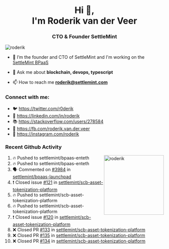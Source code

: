 <h1 align="center">Hi 👋,<br/> I'm Roderik van der Veer</h1>
<h3 align="center">CTO & Founder SettleMint</h3>

<p align="left"> <img src="https://komarev.com/ghpvc/?username=roderik" alt="roderik" /> </p>

- 🔭 I’m the founder and CTO of SettleMint and I'm working on the [SettleMint BPaaS](https://settlemint.com)

- 💬 Ask me about **blockchain, devops, typescript**

- 📫 How to reach me **roderik@settlemint.com**



### Connect with me:

- 🐦 https://twitter.com/r0derik
- 🏢 https://linkedin.com/in/roderik
- 📚 https://stackoverflow.com/users/278584
- 🙊 https://fb.com/roderik.van.der.veer
- 📸 https://instagram.com/roderik

### Recent Github Activity
<img src="https://github-readme-stats.vercel.app/api?username=roderik&show_icons=true&count_private=true" alt="roderik" align="right" height="190" />

<!--START_SECTION:activity-->
1. 🔥 Pushed to settlemint/bpaas-enteth
2. 🔥 Pushed to settlemint/bpaas-enteth
3. 🗣 Commented on [#3984](https://github.com/settlemint/bpaas-launchpad/issues/3984) in [settlemint/bpaas-launchpad](https://github.com/settlemint/bpaas-launchpad)
4. ❗️ Closed issue [#121](https://github.com/settlemint/scb-asset-tokenization-platform/issues/121) in [settlemint/scb-asset-tokenization-platform](https://github.com/settlemint/scb-asset-tokenization-platform)
5. 🔥 Pushed to settlemint/scb-asset-tokenization-platform
6. 🔥 Pushed to settlemint/scb-asset-tokenization-platform
7. ❗️ Closed issue [#120](https://github.com/settlemint/scb-asset-tokenization-platform/issues/120) in [settlemint/scb-asset-tokenization-platform](https://github.com/settlemint/scb-asset-tokenization-platform)
8. ❌ Closed PR [#133](https://github.com/settlemint/scb-asset-tokenization-platform/pull/133) in [settlemint/scb-asset-tokenization-platform](https://github.com/settlemint/scb-asset-tokenization-platform)
9. ❌ Closed PR [#135](https://github.com/settlemint/scb-asset-tokenization-platform/pull/135) in [settlemint/scb-asset-tokenization-platform](https://github.com/settlemint/scb-asset-tokenization-platform)
10. ❌ Closed PR [#134](https://github.com/settlemint/scb-asset-tokenization-platform/pull/134) in [settlemint/scb-asset-tokenization-platform](https://github.com/settlemint/scb-asset-tokenization-platform)
<!--END_SECTION:activity-->